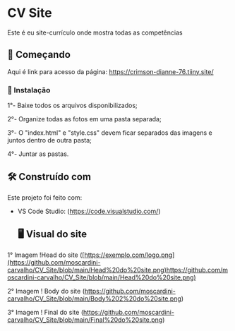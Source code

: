 # CV Site

Este é eu site-currículo onde mostra todas as competências

## 🚀 Começando

Aqui é link para acesso da página: https://crimson-dianne-76.tiiny.site/

### 🔧 Instalação

1°- Baixe todos os arquivos disponibilizados;

2°- Organize todas as fotos em uma pasta separada;

3°- O "index.html" e "style.css" devem ficar separados das imagens e juntos dentro de outra pasta;

4°- Juntar as pastas.

## 🛠️ Construído com

Este projeto foi feito com:

* VS Code Studio: (https://code.visualstudio.com/)

  ## 🖥 Visual do site

 1° Imagem !Head do site ([https://exemplo.com/logo.png](https://github.com/moscardini-carvalho/CV_Site/blob/main/Head%20do%20site.png)https://github.com/moscardini-carvalho/CV_Site/blob/main/Head%20do%20site.png)

 2° Imagem ! Body do site (https://github.com/moscardini-carvalho/CV_Site/blob/main/Body%202%20do%20site.png)

 3° Imagem ! Final do site (https://github.com/moscardini-carvalho/CV_Site/blob/main/Final%20do%20site.png)
